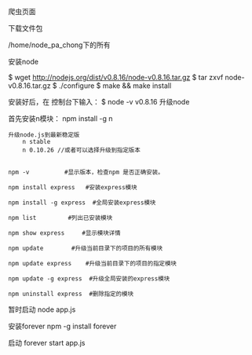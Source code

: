 爬虫页面

下载文件包

/home/node_pa_chong下的所有

安装node

$ wget http://nodejs.org/dist/v0.8.16/node-v0.8.16.tar.gz
$ tar zxvf node-v0.8.16.tar.gz
$ ./configure
$ make && make install

安装好后，在 控制台下输入：
$ node -v
v0.8.16
升级node

首先安装n模块：
        npm install -g n

    升级node.js到最新稳定版
        n stable
        n 0.10.26 //或者可以选择升级到指定版本


    npm -v          #显示版本，检查npm 是否正确安装。
     
    npm install express   #安装express模块
     
    npm install -g express  #全局安装express模块
     
    npm list         #列出已安装模块
     
    npm show express     #显示模块详情
     
    npm update        #升级当前目录下的项目的所有模块
     
    npm update express    #升级当前目录下的项目的指定模块
     
    npm update -g express  #升级全局安装的express模块
     
    npm uninstall express  #删除指定的模块
暂时启动
node app.js

安装forever npm -g install forever

启动 forever start app.js